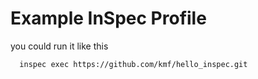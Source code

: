 # Example InSpec Profile

you could run it like this

```
  inspec exec https://github.com/kmf/hello_inspec.git
```